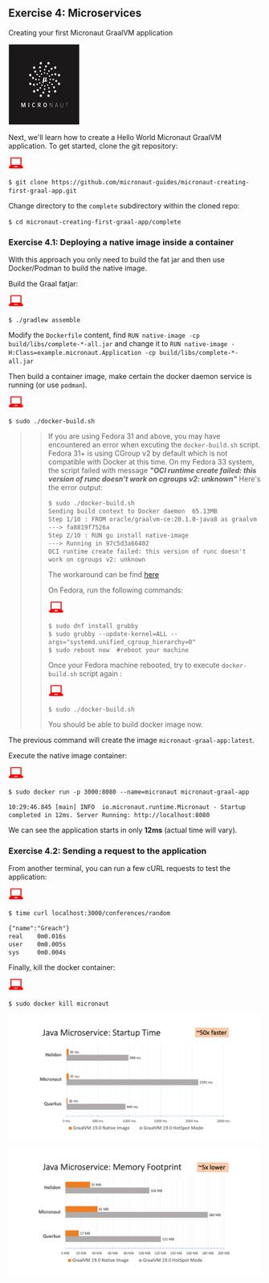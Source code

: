 ## Exercise 4: Microservices

Creating your first Micronaut GraalVM application

![micronaut](../images/micronaut.png)

Next, we'll learn how to create a Hello World Micronaut GraalVM application. To get started, clone the git repository:

![user input](../images/userinput.png)

`$ git clone https://github.com/micronaut-guides/micronaut-creating-first-graal-app.git`

Change directory to the `complete` subdirectory within the cloned repo:

`$ cd micronaut-creating-first-graal-app/complete`

### Exercise 4.1: Deploying a native image inside a container

With this approach you only need to build the fat jar and then use Docker/Podman to build the native image.

Build the Graal fatjar:

![user input](../images/userinput.png)

`$ ./gradlew assemble`

Modify the `Dockerfile` content, find `RUN native-image -cp build/libs/complete-*-all.jar` and change it to `RUN native-image -H:Class=example.micronaut.Application -cp build/libs/complete-*-all.jar`

Then build a container image, make certain the docker daemon service is running (or use `podman`).

![user input](../images/userinput.png)

`$ sudo ./docker-build.sh`
>>
>>If you are using Fedora 31 and above, you may have encountered an error when excuting the `docker-build.sh` script. Fedora 31+ is using CGroup v2 by default which is not compatible with Docker at this time.
>>On my Fedora 33 system, the script failed with message _**"OCI runtime create failed: this version of runc doesn't work on cgroups v2: unknown"**_
Here's the error output:
>>
>>```
>>$ sudo ./docker-build.sh
>>Sending build context to Docker daemon  65.13MB
>>Step 1/10 : FROM oracle/graalvm-ce:20.1.0-java8 as graalvm
>>---> fa8819f7526a
>>Step 2/10 : RUN gu install native-image
>>---> Running in 97c5d3a66402
>>OCI runtime create failed: this version of runc doesn't work on cgroups v2: unknown
>>```
>>
>>The workaround can be find [here](https://www.linuxuprising.com/2019/11/how-to-install-and-use-docker-on-fedora.html)
>>
>> On Fedora, run the following commands:
>>
>>![user input](../images/userinput.png)
>>
>>```
>> $ sudo dnf install grubby
>> $ sudo grubby --update-kernel=ALL --args="systemd.unified_cgroup_hierarchy=0"
>> $ sudo reboot now  #reboot your machine
>>```
>>
>> Once your Fedora machine rebooted, try to execute `docker-build.sh` script again :
>>
>>![user input](../images/userinput.png)
>>```
>> $ sudo ./docker-build.sh
>>```
>>
>> You should be able to build docker image now.

The previous command will create the image `micronaut-graal-app:latest`.

Execute the native image container:

![user input](../images/userinput.png)

`$ sudo docker run -p 3000:8080 --name=micronaut micronaut-graal-app`

```
10:29:46.845 [main] INFO  io.micronaut.runtime.Micronaut - Startup completed in 12ms. Server Running: http://localhost:8080
```

We can see the application starts in only **12ms** (actual time will vary).

### Exercise 4.2: Sending a request to the application

From another terminal, you can run a few cURL requests to test the application:

![user input](../images/userinput.png)

`$ time curl localhost:3000/conferences/random`

```
{"name":"Greach"}
real    0m0.016s
user    0m0.005s
sys     0m0.004s
```

Finally, kill the docker container:

![user input](../images/userinput.png)

`$ sudo docker kill micronaut`

![user input](../images/micronaut-startup.png)

![user input](../images/micronaut-memory.png)


